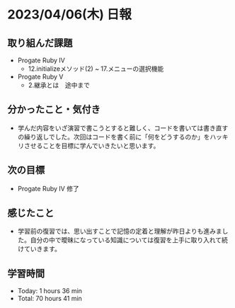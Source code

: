# 2023/04/06(木) 日報
## 取り組んだ課題
- Progate Ruby Ⅳ
  - 12.initializeメソッド(2) ~ 17.メニューの選択機能
- Progate Ruby Ⅴ
  - 2.継承とは　途中まで

## 分かったこと・気付き
- 学んだ内容をいざ演習で書こうとすると難しく、コードを書いては書き直すの繰り返しでした。次回はコードを書く前に「何をどうするのか」をハッキリさせることを目標に学んでいきたいと思います。
 
## 次の目標
- Progate Ruby Ⅳ 修了

## 感じたこと
- 学習前の復習では、思い出すことで記憶の定着と理解が昨日よりも進みました。自分の中で曖昧になっている知識については復習を上手に取り入れて続けていきます。

## 学習時間
- Today:  1 hours 36 min
- Total: 70 hours 41 min
